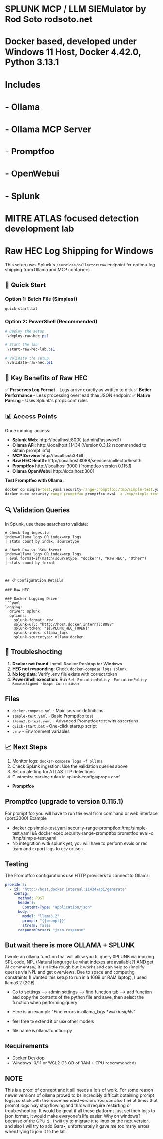 # SPLUNK MCP / LLM SIEMulator by Rod Soto rodsoto.net

# Docker based, developed under Windows 11 Host, Docker 4.42.0, Python 3.13.1

# Includes
# - Ollama 
# - Ollama MCP Server 
# - Promptfoo
# - OpenWebui 
# - Splunk 

# MITRE ATLAS focused detection development lab

# Raw HEC Log Shipping for Windows 

This setup uses Splunk's `/services/collector/raw` endpoint for optimal log shipping from Ollama and MCP containers.

## 🚀 Quick Start

### Option 1: Batch File (Simplest)
```cmd
quick-start.bat
```

### Option 2: PowerShell (Recommended)
```powershell
# Deploy the setup
.\deploy-raw-hec.ps1

# Start the lab
.\start-raw-hec-lab.ps1

# Validate the setup  
.\validate-raw-hec.ps1
```

## 🔗 Key Benefits of Raw HEC

✅ **Preserves Log Format** - Logs arrive exactly as written to disk
✅ **Better Performance** - Less processing overhead than JSON endpoint
✅ **Native Parsing** - Uses Splunk's props.conf rules

## 📊 Access Points

Once running, access:
- **Splunk Web**: http://localhost:8000 (admin/Password1)
- **Ollama API**: http://localhost:11434  (Version 0.3.12 recommended to obtain prompt info)
- **MCP Service**: http://localhost:3456
- **Raw HEC Health**: http://localhost:8088/services/collector/health
- **Promptfoo** http://localhost:3000 (Promptfoo version 0.115.1)
- **Ollama OpenWebui** http://localhost:3001

**Test Promptfoo with Ollama:**
   ```cmd
   docker cp simple-test.yaml security-range-promptfoo:/tmp/simple-test.yaml
   docker exec security-range-promptfoo promptfoo eval -c /tmp/simple-test.yaml
   ```

## 🔍 Validation Queries

In Splunk, use these searches to validate:

```spl
# Check log ingestion
index=ollama_logs OR index=mcp_logs 
| stats count by index, sourcetype

# Check Raw vs JSON format
index=ollama_logs OR index=mcp_logs
| eval format=if(match(sourcetype, "docker"), "Raw HEC", "Other")
| stats count by format



## 📋 Configuration Details

### Raw HEC 

### Docker Logging Driver
```yaml
logging:
  driver: splunk
  options:
    splunk-format: raw              
    splunk-url: "http://host.docker.internal:8088"
    splunk-token: "${SPLUNK_HEC_TOKEN}"
    splunk-index: ollama_logs
    splunk-sourcetype: ollama:docker
```

## 🚨 Troubleshooting

1. **Docker not found**: Install Docker Desktop for Windows
2. **HEC not responding**: Check `docker-compose logs splunk`
3. **No log data**: Verify .env file exists with correct token
4. **PowerShell execution**: Run `Set-ExecutionPolicy -ExecutionPolicy RemoteSigned -Scope CurrentUser`

## Files

- `docker-compose.yml` - Main service definitions
- `simple-test.yaml` - Basic Promptfoo test
- `llama3.2-test.yaml` - Advanced Promptfoo test with assertions
- `quick-start.bat` - One-click startup script
- `.env` - Environment variables


## 📈 Next Steps

1. Monitor logs: `docker-compose logs -f ollama`
2. Check Splunk ingestion: Use the validation queries above
3. Set up alerting for ATLAS TTP detections
4. Customize parsing rules in splunk-configs/props.conf

- **Promptfoo** 
## Promptfoo (upgrade to version 0.115.1)

For prompt foo you will have to run the eval from command or web interface (port:3000)
Example
  - docker cp simple-test.yaml security-range-promptfoo:/tmp/simple-test.yaml && docker exec security-range-promptfoo promptfoo eval -c /tmp/simple-test.yaml 
- No integration with splunk yet, you will have to perform evals or red team and export logs to csv or json 

## Testing

The Promptfoo configurations use HTTP providers to connect to Ollama:

```yaml
providers:
  - id: "http://host.docker.internal:11434/api/generate"
    config:
      method: POST
      headers:
        Content-Type: "application/json"
      body:
        model: "llama3.2"
        prompt: "{{prompt}}"
        stream: false
      responseParser: "json.response"
```

## But wait there is more OLLAMA + SPLUNK 

I wrote an ollama function that will allow you to query SPLUNK via inputing SPL code, NPL (Natural language i.e what indexes are available?) AND get AI commentary, it is a little rough but it works and can help to simplify queries via NPL and get overviews. 
Due to space and computing constraints (I wanted this setup to run in a 16GB or RAM laptop), I used llama3.2 (2GB). 

- Go to settings --> admin settings --> find function tab --> add function and copy the contents of the python file and save, then select the function when performing query 

- Here is an example "Find errors in ollama_logs **with insights*"

- feel free to extend it or use other models

- file name is ollamafunction.py



## Requirements

- Docker Desktop
- Windows 10/11 or WSL2 (16 GB of RAM + GPU recommended)

## NOTE 
This is a proof of concept and it sill needs a lots of work. For some reason newer versions of ollama proved to be incredibly difficult obtaining prompt logs, so stick with the recommended version. You can also find at times that prompt logs may stop flowing and that will require restarting or troubleshooting. It would be great if all these platforms just set their logs to json format, it would make everyone's life easier. Why on windows? because of the GPU :) . I will try to migrate it to linux on the next version, and also I will try to add Garak, unfortunately it gave me too many errors when trying to join it to the lab. 